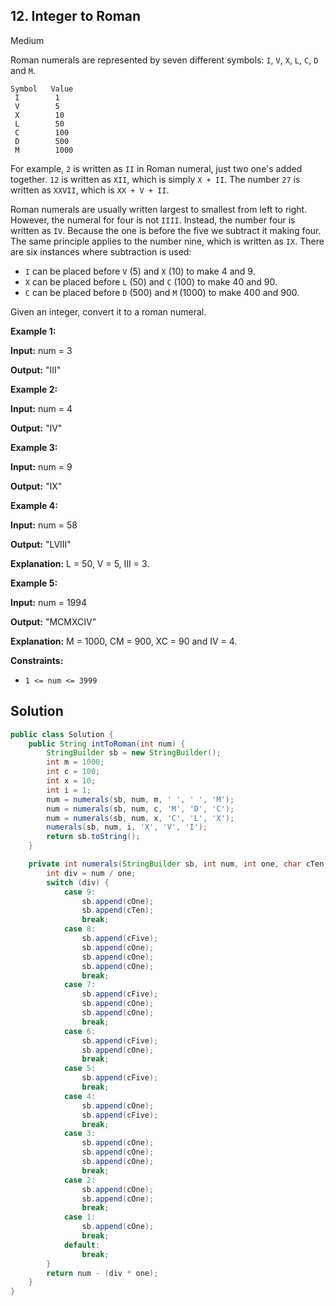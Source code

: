 ## 12\. Integer to Roman

Medium

Roman numerals are represented by seven different symbols: `I`, `V`, `X`, `L`, `C`, `D` and `M`.

    Symbol   Value
     I        1
     V        5
     X        10
     L        50
     C        100
     D        500
     M        1000

For example, `2` is written as `II` in Roman numeral, just two one's added together. `12` is written as `XII`, which is simply `X + II`. The number `27` is written as `XXVII`, which is `XX + V + II`.

Roman numerals are usually written largest to smallest from left to right. However, the numeral for four is not `IIII`. Instead, the number four is written as `IV`. Because the one is before the five we subtract it making four. The same principle applies to the number nine, which is written as `IX`. There are six instances where subtraction is used:

*   `I` can be placed before `V` (5) and `X` (10) to make 4 and 9.
*   `X` can be placed before `L` (50) and `C` (100) to make 40 and 90.
*   `C` can be placed before `D` (500) and `M` (1000) to make 400 and 900.

Given an integer, convert it to a roman numeral.

**Example 1:**

**Input:** num = 3

**Output:** "III" 

**Example 2:**

**Input:** num = 4

**Output:** "IV" 

**Example 3:**

**Input:** num = 9

**Output:** "IX" 

**Example 4:**

**Input:** num = 58

**Output:** "LVIII"

**Explanation:** L = 50, V = 5, III = 3. 

**Example 5:**

**Input:** num = 1994

**Output:** "MCMXCIV"

**Explanation:** M = 1000, CM = 900, XC = 90 and IV = 4. 

**Constraints:**

*   `1 <= num <= 3999`

## Solution

```java
public class Solution {
    public String intToRoman(int num) {
        StringBuilder sb = new StringBuilder();
        int m = 1000;
        int c = 100;
        int x = 10;
        int i = 1;
        num = numerals(sb, num, m, ' ', ' ', 'M');
        num = numerals(sb, num, c, 'M', 'D', 'C');
        num = numerals(sb, num, x, 'C', 'L', 'X');
        numerals(sb, num, i, 'X', 'V', 'I');
        return sb.toString();
    }

    private int numerals(StringBuilder sb, int num, int one, char cTen, char cFive, char cOne) {
        int div = num / one;
        switch (div) {
            case 9:
                sb.append(cOne);
                sb.append(cTen);
                break;
            case 8:
                sb.append(cFive);
                sb.append(cOne);
                sb.append(cOne);
                sb.append(cOne);
                break;
            case 7:
                sb.append(cFive);
                sb.append(cOne);
                sb.append(cOne);
                break;
            case 6:
                sb.append(cFive);
                sb.append(cOne);
                break;
            case 5:
                sb.append(cFive);
                break;
            case 4:
                sb.append(cOne);
                sb.append(cFive);
                break;
            case 3:
                sb.append(cOne);
                sb.append(cOne);
                sb.append(cOne);
                break;
            case 2:
                sb.append(cOne);
                sb.append(cOne);
                break;
            case 1:
                sb.append(cOne);
                break;
            default:
                break;
        }
        return num - (div * one);
    }
}
```
